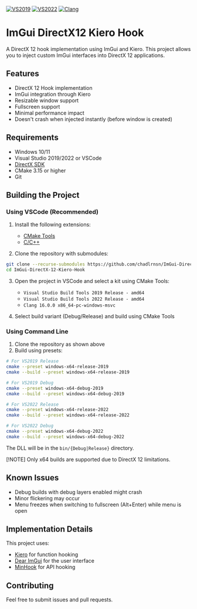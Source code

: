 [![VS2019](https://github.com/chadlrnsn/ImGui-DirectX-12-Kiero-Hook/actions/workflows/ci.yml/badge.svg?branch=main&event=push&label=VS2019)](https://github.com/chadlrnsn/ImGui-DirectX-12-Kiero-Hook/actions/workflows/ci.yml)
[![VS2022](https://github.com/chadlrnsn/ImGui-DirectX-12-Kiero-Hook/actions/workflows/ci.yml/badge.svg?branch=main&event=push&label=VS2022)](https://github.com/chadlrnsn/ImGui-DirectX-12-Kiero-Hook/actions/workflows/ci.yml)
[![Clang](https://github.com/chadlrnsn/ImGui-DirectX-12-Kiero-Hook/actions/workflows/ci.yml/badge.svg?branch=main&event=push&label=Clang)](https://github.com/chadlrnsn/ImGui-DirectX-12-Kiero-Hook/actions/workflows/ci.yml)

# ImGui DirectX12 Kiero Hook

A DirectX 12 hook implementation using ImGui and Kiero. This project allows you to inject custom ImGui interfaces into DirectX 12 applications.

## Features

- DirectX 12 Hook implementation
- ImGui integration through Kiero
- Resizable window support
- Fullscreen support
- Minimal performance impact
- Doesn't crash when injected instantly (before window is created)

## Requirements

- Windows 10/11
- Visual Studio 2019/2022 or VSCode
- [DirectX SDK](https://www.microsoft.com/en-us/download/details.aspx?id=6812)
- CMake 3.15 or higher
- Git

## Building the Project

### Using VSCode (Recommended)

1. Install the following extensions:
   - [CMake Tools](https://marketplace.visualstudio.com/items?itemName=ms-vscode.cmake-tools)
   - [C/C++](https://marketplace.visualstudio.com/items?itemName=ms-vscode.cpptools)

2. Clone the repository with submodules:

```bash
git clone --recurse-submodules https://github.com/chadlrnsn/ImGui-DirectX-12-Kiero-Hook
cd ImGui-DirectX-12-Kiero-Hook
```

3. Open the project in VSCode and select a kit using CMake Tools:
   - `Visual Studio Build Tools 2019 Release - amd64`
   - `Visual Studio Build Tools 2022 Release - amd64`
   - `Clang 16.0.0 x86_64-pc-windows-msvc`

4. Select build variant (Debug/Release) and build using CMake Tools

### Using Command Line

1. Clone the repository as shown above
2. Build using presets:

```bash
# For VS2019 Release
cmake --preset windows-x64-release-2019
cmake --build --preset windows-x64-release-2019

# For VS2019 Debug
cmake --preset windows-x64-debug-2019
cmake --build --preset windows-x64-debug-2019

# For VS2022 Release
cmake --preset windows-x64-release-2022
cmake --build --preset windows-x64-release-2022

# For VS2022 Debug
cmake --preset windows-x64-debug-2022
cmake --build --preset windows-x64-debug-2022
```

The DLL will be in the `bin/{Debug|Release}` directory.

[!NOTE]
Only x64 builds are supported due to DirectX 12 limitations.

## Known Issues

- Debug builds with debug layers enabled might crash
- Minor flickering may occur
- Menu freezes when switching to fullscreen (Alt+Enter) while menu is open

## Implementation Details

This project uses:

- [Kiero](https://github.com/Rebzzel/kiero) for function hooking
- [Dear ImGui](https://github.com/ocornut/imgui) for the user interface
- [MinHook](https://github.com/TsudaKageyu/minhook) for API hooking

## Contributing

Feel free to submit issues and pull requests.
